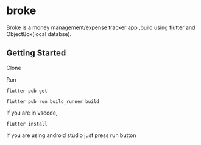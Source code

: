 # broke

Broke is a money management/expense tracker app ,build using flutter and ObjectBox(local databse).

## Getting Started
Clone

Run
```
flutter pub get
```
```
flutter pub run build_runner build
```
If you are in vscode,
```
flutter install
```

If you are using android studio just press run button
